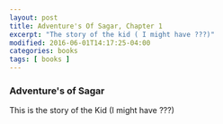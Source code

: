```yaml
---
layout: post
title: Adventure's Of Sagar, Chapter 1
excerpt: "The story of the kid ( I might have ???)"
modified: 2016-06-01T14:17:25-04:00
categories: books
tags: [ books ]
---
```



### Adventure's of Sagar

This is the story of the Kid (I might have ???)
